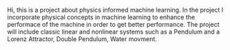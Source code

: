 Hi, this is a project about physics informed machine learning.
In the project I incorporate physical concepts in machine learning to enhance the performace of the machine in order to get better performance.
The project will include classic linear and nonlinear systems such as a Pendulum and a Lorenz Attractor, Double Pendulum, Water movment.
